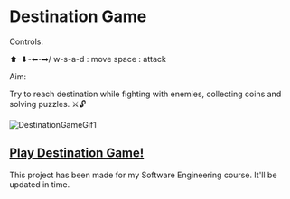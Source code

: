 # Destination Game

Controls:

⬆-⬇-⬅-➡/ w-s-a-d : move 
space : attack

Aim:

Try to reach destination while fighting with enemies, collecting coins and solving puzzles. ⚔🔓

![DestinationGameGif1](https://user-images.githubusercontent.com/74989036/183679219-154df838-cb8e-4844-bdb8-acb54cf78953.gif)

## [Play Destination Game!](https://play.unity.com/mg/other/webgl-builds-211000)

This project has been made for my Software Engineering course. It'll be updated in time.
